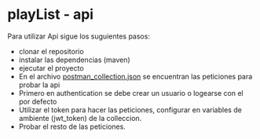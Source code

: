 # playList - api

Para utilizar Api sigue los suguientes pasos:

* clonar el repositorio
* instalar las dependencias (maven)
* ejecutar el proyecto
* En el archivo [postman_collection.json](postman/Playlist%20API.postman_collection.json) se encuentran las peticiones para probar la api
* Primero en authentication se debe crear un usuario o logearse con el por defecto
* Utilizar el token para hacer las peticiones, configurar en variables de ambiente (jwt_token) de la colleccion.
* Probar el resto de las peticiones.

